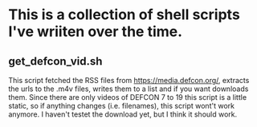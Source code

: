 # This is a collection of shell scripts I've wriiten over the time.
## get_defcon_vid.sh
This script fetched the RSS files from <https://media.defcon.org/>, extracts the urls to the .m4v files, writes them to a list and if you want downloads them.
Since there are only videos of DEFCON 7 to 19 this script is a little static, so if anything changes (i.e. filenames), this script wont't work anymore.
I haven't testet the download yet, but I think it should work.
